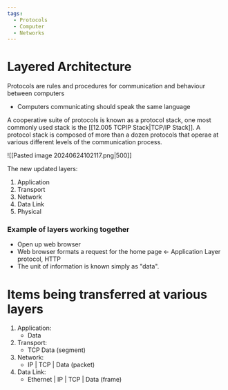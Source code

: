 ```yaml
---
tags:
  - Protocols
  - Computer
  - Networks
---
```

# Layered Architecture

Protocols are rules and procedures for communication and behaviour between computers
- Computers communicating should speak the same language

A cooperative suite of protocols is known as a protocol stack, one most commonly used stack is the [[12.005 TCPIP Stack|TCP/IP Stack]].
A protocol stack is composed of more than a dozen protocols that operae at various different levels of the communication process.

![[Pasted image 20240624102117.png|500]]

The new updated layers:
1. Application
2. Transport
3. Network
4. Data Link
5. Physical

### Example of layers working together
- Open up web browser
- Web browser formats a request for the home page <- Application Layer protocol, HTTP
- The unit of information is known simply as "data".

# Items being transferred at various layers

1. Application:
	- Data 
1. Transport:
	- TCP Data (segment)
2. Network:
	- IP | TCP | Data (packet)
3. Data Link:
	- Ethernet | IP | TCP | Data (frame)